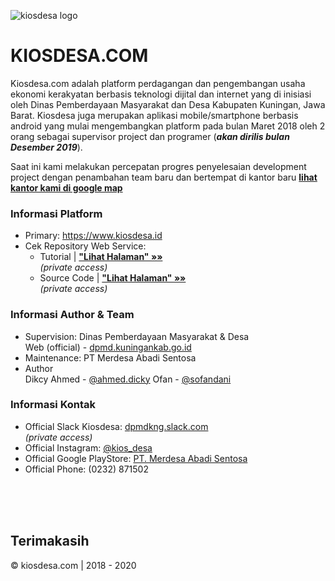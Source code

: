 ![kiosdesa logo](https://i.pinimg.com/564x/c4/17/ad/c417adcccc9ac7b572492ca2bdef46d1.jpg)

# KIOSDESA.COM

Kiosdesa.com adalah platform perdagangan dan pengembangan usaha ekonomi kerakyatan berbasis teknologi dijital dan internet yang di inisiasi oleh Dinas Pemberdayaan Masyarakat dan Desa Kabupaten Kuningan, Jawa Barat. Kiosdesa juga merupakan aplikasi mobile/smartphone berbasis android yang mulai mengembangkan platform pada bulan Maret 2018 oleh 2 orang sebagai supervisor project dan programer (_**akan dirilis bulan Desember 2019**_).

Saat ini kami melakukan percepatan progres penyelesaian development project dengan penambahan team baru dan bertempat di kantor baru **[lihat kantor kami di google map](https://goo.gl/maps/4gt3oT9uzXp)**

### Informasi Platform
- Primary: https://www.kiosdesa.id
- Cek Repository Web Service:
  - Tutorial | **["Lihat Halaman" &raquo;&raquo;](https://github.com/kiosdesacom/v2/blob/master/README.md)**
    <br/>_(private access)_
  - Source Code | **["Lihat Halaman" &raquo;&raquo;](https://github.com/kiosdesacom/v2)**
    <br/>_(private access)_
    
### Informasi Author & Team
- Supervision: Dinas Pemberdayaan Masyarakat & Desa
  <br />
  Web (official) - [dpmd.kuningankab.go.id](https://dpmd.kuningankab.go.id/)
- Maintenance: PT Merdesa Abadi Sentosa
- Author
  <br />
  Dikcy Ahmed - [@ahmed.dicky](https://www.facebook.com/ahmed.dicky)
  Ofan - [@sofandani](https://github.com/sofandani)

### Informasi Kontak
- Official Slack Kiosdesa: [dpmdkng.slack.com](https://dpmdkng.slack.com)
  <br/>_(private access)_
- Official Instagram: [@kios_desa](https://instagram.com/kios_desa)
- Official Google PlayStore: [PT. Merdesa Abadi Sentosa](https://play.google.com/store/apps/developer?id=Merdesa+Abadi+Sentosa)
- Official Phone: (0232) 871502

  
<br/>
<br/>
<br/>

## Terimakasih
&copy; kiosdesa.com | 2018 - 2020
